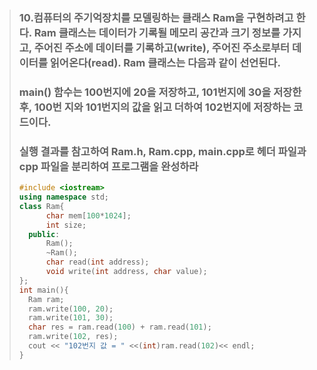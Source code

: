 > ### 10.컴퓨터의 주기억장치를 모델링하는 클래스 Ram을 구현하려고 한다. Ram 클래스는 데이터가 기록될 메모리 공간과 크기 정보를 가지고, 주어진 주소에 데이터를 기록하고(write), 주어진 주소로부터 데이터를 읽어온다(read). Ram 클래스는 다음과 같이 선언된다.
> ### main() 함수는 100번지에 20을 저장하고, 101번지에 30을 저장한 후, 100번 지와 101번지의 값을 읽고 더하여 102번지에 저장하는 코드이다.
> ### 실행 결과를 참고하여 Ram.h, Ram.cpp, main.cpp로 헤더 파일과 cpp 파일을 분리하여 프로그램을 완성하라
> 
> ```C++
>#include <iostream>
>using namespace std;
>class Ram{
>       char mem[100*1024];
>       int size;
>   public:
>       Ram();
>       ~Ram();
>       char read(int address);
>       void write(int address, char value);
>};
>int main(){
>   Ram ram;
>   ram.write(100, 20);
>   ram.write(101, 30);
>   char res = ram.read(100) + ram.read(101);
>   ram.write(102, res);
>   cout << "102번지 값 = " <<(int)ram.read(102)<< endl;
>}





